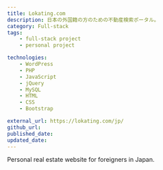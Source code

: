 ```yaml
---
title: Lokating.com
description: 日本の外国籍の方のための不動産検索ポータル。
category: Full-stack
tags:
    - full-stack project
    - personal project

technologies: 
    - WordPress
    - PHP
    - JavaScript
    - jQuery
    - MySQL
    - HTML
    - CSS
    - Bootstrap

external_url: https://lokating.com/jp/
github_url:
published_date: 
updated_date: 
---
```


Personal real estate website for foreigners in Japan.